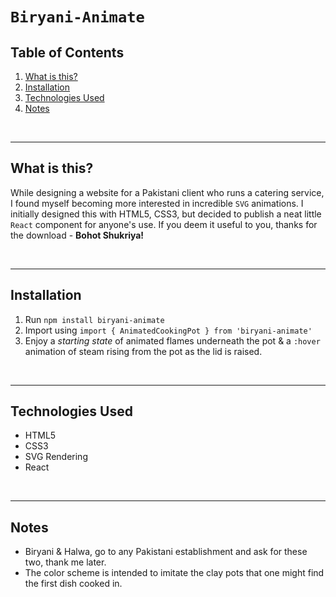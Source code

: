 

# `Biryani-Animate`

## Table of Contents

1. [What is this?](#id-section1)
2. [Installation](#id-section2)
3. [Technologies Used](#id-section3)
4. [Notes](#id-section4)

<br/>

<hr>

<div  id='id-section1'/>

## What is this?

While designing a website for a Pakistani client who runs a catering service, I found myself becoming more interested in incredible `SVG` animations. I initially designed this with HTML5, CSS3, but decided to publish a neat little `React` component for anyone's use. If you deem it useful to you, thanks for the download - **Bohot Shukriya!**

<br/>

<hr>

<div  id='id-section2'/>

## Installation

1. Run `npm install biryani-animate`
2. Import using `import { AnimatedCookingPot } from 'biryani-animate'`
3. Enjoy a *starting state* of animated flames underneath the pot & a `:hover` animation of steam rising from the pot as the lid is raised.


<br/>

<hr>

<div id='id-section3' />

## Technologies Used

* HTML5
* CSS3
* SVG Rendering
* React


<br/>

<hr>

<div id='id-section4' />

## Notes

* Biryani & Halwa, go to any Pakistani establishment and ask for these two, thank me later. 
* The color scheme is intended to imitate the clay pots that one might find the first dish cooked in.